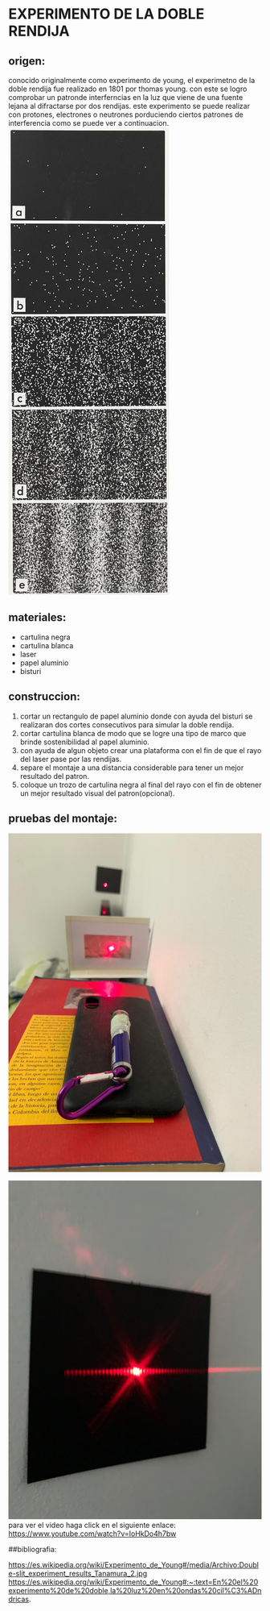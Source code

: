 # EXPERIMENTO DE LA DOBLE RENDIJA

## origen:
conocido originalmente como experimento de young, el experimetno de la doble rendija fue realizado en 1801 por thomas young. con este se logro comprobar un patronde interferncias en la luz que viene de una fuente lejana al difractarse por dos rendijas. este experimento se puede realizar con protones, electrones o neutrones porduciendo ciertos patrones de interferencia como se puede ver a continuacion.
 ![](/fotos/foto3.jpg)
## materiales:
* cartulina negra
* cartulina blanca
* laser
* papel aluminio
* bisturi
## construccion:
1. cortar un rectangulo de papel aluminio donde con ayuda del bisturi se realizaran dos cortes consecutivos para simular la doble rendija. 
2. cortar cartulina blanca de modo que se logre una tipo de marco que brinde sostenibilidad al papel aluminio.
3. con ayuda de algun objeto crear una plataforma con el fin de que el rayo del laser pase por las rendijas.
4. separe el montaje a una distancia considerable para tener un mejor resultado del patron.
5. coloque un trozo de cartulina negra al final del rayo con el fin de obtener un mejor resultado visual del patron(opcional).
## pruebas del montaje:
 ![](/fotos/foto1.jpeg)

 ![](/fotos/foto2.jpeg)
para ver el video haga click en el siguiente enlace:
https://www.youtube.com/watch?v=IoHkDo4h7bw

##bibliografia:

https://es.wikipedia.org/wiki/Experimento_de_Young#/media/Archivo:Double-slit_experiment_results_Tanamura_2.jpg
https://es.wikipedia.org/wiki/Experimento_de_Young#:~:text=En%20el%20experimento%20de%20doble,la%20luz%20en%20ondas%20cil%C3%ADndricas.



